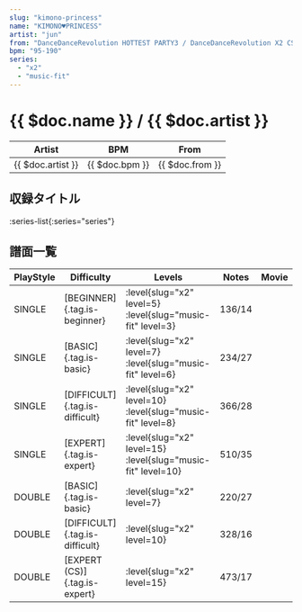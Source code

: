 ```yaml
---
slug: "kimono-princess"
name: "KIMONO♥PRINCESS"
artist: "jun"
from: "DanceDanceRevolution HOTTEST PARTY3 / DanceDanceRevolution X2 CS"
bpm: "95-190"
series:
  - "x2"
  - "music-fit"
---
```


# {{ $doc.name }} / {{ $doc.artist }}

|Artist|BPM|From|
|------|---|----|
|{{ $doc.artist }}|{{ $doc.bpm }}|{{ $doc.from }}|

## 収録タイトル

:series-list{:series="series"}

## 譜面一覧

|PlayStyle|Difficulty|Levels|Notes|Movie|
|---------|----------|------|-----|-----|
|SINGLE|[BEGINNER]{.tag.is-beginner}|<div class="field is-grouped is-grouped-multiline"> :level{slug="x2" level=5} :level{slug="music-fit" level=3}</div>|136/14||
|SINGLE|[BASIC]{.tag.is-basic}|<div class="field is-grouped is-grouped-multiline"> :level{slug="x2" level=7} :level{slug="music-fit" level=6}</div>|234/27||
|SINGLE|[DIFFICULT]{.tag.is-difficult}|<div class="field is-grouped is-grouped-multiline"> :level{slug="x2" level=10} :level{slug="music-fit" level=8}</div>|366/28||
|SINGLE|[EXPERT]{.tag.is-expert}|<div class="field is-grouped is-grouped-multiline"> :level{slug="x2" level=15} :level{slug="music-fit" level=10}</div>|510/35||
|DOUBLE|[BASIC]{.tag.is-basic}|<div class="field is-grouped is-grouped-multiline"> :level{slug="x2" level=7}</div>|220/27||
|DOUBLE|[DIFFICULT]{.tag.is-difficult}|<div class="field is-grouped is-grouped-multiline"> :level{slug="x2" level=10}</div>|328/16||
|DOUBLE|[EXPERT (CS)]{.tag.is-expert}|<div class="field is-grouped is-grouped-multiline"> :level{slug="x2" level=15}</div>|473/17||
